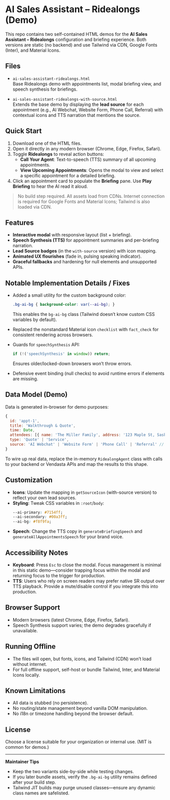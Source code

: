 # AI Sales Assistant – Ridealongs (Demo)

This repo contains two self-contained HTML demos for the **AI Sales Assistant – Ridealongs** configuration and briefing experience. Both versions are static (no backend) and use Tailwind via CDN, Google Fonts (Inter), and Material Icons.

## Files

- `ai-sales-assistant-ridealongs.html`  
  Base Ridealongs demo with appointments list, modal briefing view, and speech synthesis for briefings.

- `ai-sales-assistant-ridealongs-with-source.html`  
  Extends the base demo by displaying the **lead source** for each appointment (e.g., AI Webchat, Website Form, Phone Call, Referral) with contextual icons and TTS narration that mentions the source.

## Quick Start

1. Download one of the HTML files.
2. Open it directly in any modern browser (Chrome, Edge, Firefox, Safari).
3. Toggle **Ridealongs** to reveal action buttons:
   - **Call Your Agent**: Text-to-speech (TTS) summary of all upcoming appointments.
   - **View Upcoming Appointments**: Opens the modal to view and select a specific appointment for a detailed briefing.
4. Click an appointment card to populate the **Briefing** pane. Use **Play Briefing** to hear the AI read it aloud.

> No build step required. All assets load from CDNs. Internet connection is required for Google Fonts and Material Icons; Tailwind is also loaded via CDN.

## Features

- **Interactive modal** with responsive layout (list + briefing).
- **Speech Synthesis (TTS)** for appointment summaries and per-briefing narration.
- **Lead Source badges** (in the `with-source` version) with icon mapping.
- **Animated UX flourishes** (fade in, pulsing speaking indicator).
- **Graceful fallbacks** and hardening for null elements and unsupported APIs.

## Notable Implementation Details / Fixes

- Added a small utility for the custom background color:
  ```css
  .bg-ai-bg { background-color: var(--ai-bg); }
  ```
  This enables the `bg-ai-bg` class (Tailwind doesn’t know custom CSS variables by default).

- Replaced the nonstandard Material icon `checklist` with `fact_check` for consistent rendering across browsers.

- Guards for `speechSynthesis` API:
  ```js
  if (!('speechSynthesis' in window)) return;
  ```
  Ensures older/locked-down browsers won’t throw errors.

- Defensive event binding (null checks) to avoid runtime errors if elements are missing.

## Data Model (Demo)

Data is generated in-browser for demo purposes:

```js
{
  id: 'appt-1',
  title: 'Walkthrough & Quote',
  time: Date,
  attendees: [{ name: 'The Miller Family', address: '123 Maple St, Saskatoon' }],
  type: 'Quote' | 'Service',
  source: 'AI Webchat' | 'Website Form' | 'Phone Call' | 'Referral' // (with-source version only)
}
```

To wire up real data, replace the in-memory `RidealongAgent` class with calls to your backend or Vendasta APIs and map the results to this shape.

## Customization

- **Icons**: Update the mapping in `getSourceIcon` (with-source version) to reflect your own lead sources.
- **Styling**: Tweak CSS variables in `:root`/`body`:
  ```css
  --ai-primary: #7154ff;
  --ai-secondary: #00a3ff;
  --ai-bg: #f8f9fa;
  ```
- **Speech**: Change the TTS copy in `generateBriefingSpeech` and `generateAllAppointmentsSpeech` for your brand voice.

## Accessibility Notes

- **Keyboard**: Press `Esc` to close the modal. Focus management is minimal in this static demo—consider trapping focus within the modal and returning focus to the trigger for production.
- **TTS**: Users who rely on screen readers may prefer native SR output over TTS playback. Provide a mute/disable control if you integrate this into production.

## Browser Support

- Modern browsers (latest Chrome, Edge, Firefox, Safari).  
- Speech Synthesis support varies; the demo degrades gracefully if unavailable.

## Running Offline

- The files will open, but fonts, icons, and Tailwind (CDN) won’t load without internet.  
- For full offline support, self-host or bundle Tailwind, Inter, and Material Icons locally.

## Known Limitations

- All data is stubbed (no persistence).
- No routing/state management beyond vanilla DOM manipulation.
- No i18n or timezone handling beyond the browser default.

## License

Choose a license suitable for your organization or internal use. (MIT is common for demos.)

---

**Maintainer Tips**  
- Keep the two variants side-by-side while testing changes.  
- If you later bundle assets, verify the `.bg-ai-bg` utility remains defined after your build step.  
- Tailwind JIT builds may purge unused classes—ensure any dynamic class names are safelisted.
